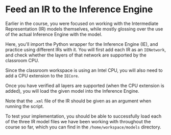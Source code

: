 ﻿# Feed an IR to the Inference Engine

Earlier in the course, you were focused on working with the Intermediate Representation (IR)
models themselves, while mostly glossing over the use of the actual Inference Engine with
the model.

Here, you'll import the Python wrapper for the Inference Engine (IE), and practice using 
different IRs with it. You will first add each IR as an `IENetwork`, and check whether the layers 
of that network are supported by the classroom CPU.

Since the classroom workspace is using an Intel CPU, you will also need to add a CPU
extension to the `IECore`.

Once you have verified all layers are supported (when the CPU extension is added),
you will load the given model into the Inference Engine.

Note that the `.xml` file of the IR should be given as an argument when running the script.

To test your implementation, you should be able to successfully load each of the three IR
model files we have been working with throughout the course so far, which you can find in the
`/home/workspace/models` directory.